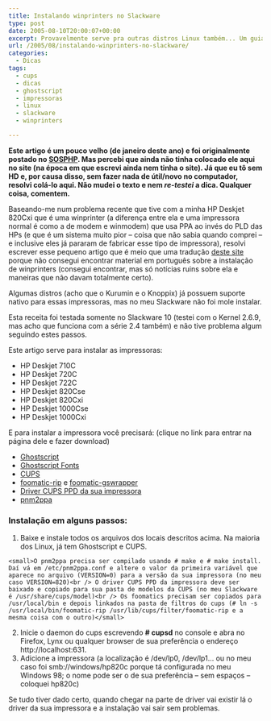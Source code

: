 ```yaml
---
title: Instalando winprinters no Slackware
type: post
date: 2005-08-10T20:00:07+00:00
excerpt: Provavelmente serve pra outras distros Linux também... Um guia de como instalar uma impressora "for Windows" (PPA), como as HP Deskjets 710C, 720C, 722C, 820Cse, 820Cxi, 1000Cse e 1000Cxi.
url: /2005/08/instalando-winprinters-no-slackware/
categories:
  - Dicas
tags:
  - cups
  - dicas
  - ghostscript
  - impressoras
  - linux
  - slackware
  - winprinters

---
```

**Este artigo é um pouco velho (de janeiro deste ano) e foi originalmente postado no [SOSPHP][1]. Mas percebi que ainda não tinha colocado ele aqui no site (na época em que escrevi ainda nem tinha o site). Já que eu tô sem HD e, por causa disso, sem fazer nada de útil/novo no computador, resolvi colá-lo aqui. Não mudei o texto e nem _re-testei_ a dica. Qualquer coisa, comentem.**

Baseando-me num problema recente que tive com a minha HP Deskjet 820Cxi que é uma winprinter (a diferença entre ela e uma impressora normal é como a de modem e winmodem) que usa PPA ao invés do PLD das HPs (e que é um sistema muito pior – coisa que não sabia quando comprei – e inclusive eles já pararam de fabricar esse tipo de impressora), resolvi escrever esse pequeno artigo que é meio que uma tradução [deste site][2] porque não consegui encontrar material em português sobre a instalação de winprinters (consegui encontrar, mas só notícias ruins sobre ela e maneiras que não davam totalmente certo).

Algumas distros (acho que o Kurumin e o Knoppix) já possuem suporte nativo para essas impressoras, mas no meu Slackware não foi mole instalar.

Esta receita foi testada somente no Slackware 10 (testei com o Kernel 2.6.9, mas acho que funciona com a série 2.4 também) e não tive problema algum seguindo estes passos.

Este artigo serve para instalar as impressoras:

  * HP Deskjet 710C
  * HP Deskjet 720C
  * HP Deskjet 722C
  * HP Deskjet 820Cse
  * HP Deskjet 820Cxi
  * HP Deskjet 1000Cse
  * HP Deskjet 1000Cxi

E para instalar a impressora você precisará: (clique no link para entrar na página dele e fazer download)

  * [Ghostscript][3]
  * [Ghostscript Fonts][3]
  * [CUPS][3]
  * [foomatic-rip][4] e [foomatic-gswrapper][5]
  * [Driver CUPS PPD da sua impressora][6]
  * [pnm2ppa][7]

### Instalação em alguns passos:

  1. Baixe e instale todos os arquivos dos locais descritos acima. Na maioria dos Linux, já tem Ghostscript e CUPS.

    <small>O pnm2ppa precisa ser compilado usando # make e # make install. Daí vá em /etc/pnm2ppa.conf e altere o valor da primeira variável que aparece no arquivo (VERSION=0) para a versão da sua impressora (no meu caso VERSION=820)<br /> O driver CUPS PPD da impressora deve ser baixado e copiado para sua pasta de modelos da CUPS (no meu Slackware é /usr/share/cups/model)<br /> Os foomatics precisam ser copiados para /usr/local/bin e depois linkados na pasta de filtros do cups (# ln -s /usr/local/bin/foomatic-rip /usr/lib/cups/filter/foomatic-rip e a mesma coisa com o outro)</small>
  2. Inicie o daemon do cups escrevendo **\# cupsd** no console e abra no Firefox, Lynx ou qualquer browser de sua preferência o endereço http://localhost:631.
  3. Adicione a impressora (a localização é /dev/lp0, /dev/lp1… ou no meu caso foi smb://windows/hp820c porque tá configurada no meu Windows 98; o nome pode ser o de sua preferência – sem espaços – coloquei hp820c)

Se tudo tiver dado certo, quando chegar na parte de driver vai existir lá o driver da sua impressora e a instalação vai sair sem problemas.

 [1]: http://www.sosphp.com.br/forum/index.php?showtopic=2971
 [2]: http://brendan.sdf-eu.org/articles/install_winprinter.php
 [3]: http://www.cups.org/software.html
 [4]: http://www.linuxprinting.org/download.cgi?filename=foomatic-rip&show=0
 [5]: http://www.linuxprinting.org/download.cgi?filename=foomatic-gswrapper&show=0
 [6]: http://www.linuxprinting.org/show_driver.cgi?driver=pnm2ppa
 [7]: http://sourceforge.net/projects/pnm2ppa/
